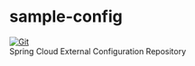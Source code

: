 # sample-config

[![Git](https://app.soluble.cloud/api/v1/public/badges/68a2ed4c-f67e-4b01-8005-3ee5afc33f6a.svg?orgId=521549019486)](https://app.soluble.cloud/repos/details/github.com/brianbyers/sample-config?orgId=521549019486)  
Spring Cloud External Configuration Repository
